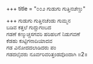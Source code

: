 +++
title = "೦೦೨ ಗುಡುಗು ಗುತ್ತಿನಚೆಣ್ಡು"

+++
ಗುಡುಗು ಗುತ್ತಿನಚೆಂಡು ಗುಮ್ಮನ  
ಬಡಿವ ಕತ್ತಲೆ ಗುದ್ದುಗಂಬದ  
ಗಡಣೆ ಕಣ್ಮುಚ್ಚಸಗವರಿ ಹರಿಹಲಗೆ ನಿಡುಗವಣೆ   
ಕೆಡಹು ಕುಟ್ಟಿಗನಾದಿಯಾದವ  
ಗಡ ವಿನೋದದಲಾಡಿದರು ಪಂ  
ಗಡದಲೈವರು ನೂರ್ವರಿವರಿತ್ತಂಡವೊಂದಾಗಿ      ॥2॥